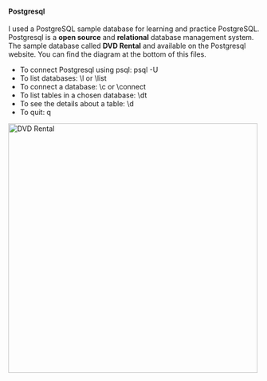 #### Postgresql

I used a PostgreSQL sample database for learning and practice PostgreSQL. Postgresql is a **open source** and **relational** database management system. The sample database called **DVD Rental** and available on the Postgresql website. You can find the diagram at the bottom of this files.

* To connect Postgresql using psql: psql -U <userName>
* To list databases: \l or \list
* To connect a database: \c or \connect <databaseName>
* To list tables in a chosen database: \dt
* To see the details about a table: \d
* To quit: q


<img src="https://www.postgresqltutorial.com/wp-content/uploads/2018/03/dvd-rental-sample-database-diagram.png" alt="DVD Rental" width="500" height="500">
